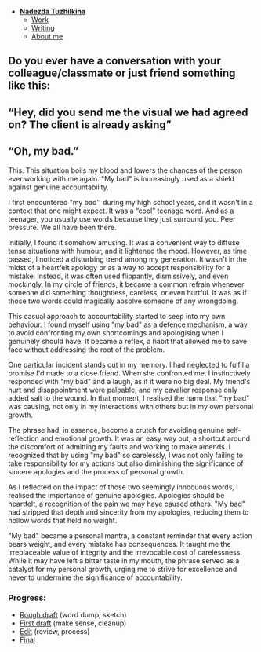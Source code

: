 - [**Nadezda Tuzhilkina**](./)
    - [Work](https://nadatuzh.github.io/english-for-designers/02-first-impression/index.html)
    - [Writing](https://nadatuzh.github.io/english-for-designers/01-one-word/)
    - [About me](https://nadatuzh.github.io/english-for-designers/about-me.html)

  
## Do you ever have a conversation with your colleague/classmate or just friend something like this: 
## “Hey, did you send me the visual we had agreed on? The client is already asking”
## “Oh, my bad.” 

This. This situation boils my blood and lowers the chances of the person ever working with me again. "My bad" is increasingly used as a shield against genuine accountability. 

I first encountered "my bad'' during my high school years, and it wasn't in a context that one might expect. It was a “cool” teenage word. And as a teenager, you usually use words because they just surround you. Peer pressure. We all have been there. 

Initially, I found it somehow amusing. It was a convenient way to diffuse tense situations with humour, and it lightened the mood. However, as time passed, I noticed a disturbing trend among my generation. 
It wasn't in the midst of a heartfelt apology or as a way to accept responsibility for a mistake. Instead, it was often used flippantly, dismissively, and even mockingly. In my circle of friends, it became a common refrain whenever someone did something thoughtless, careless, or even hurtful. It was as if those two words could magically absolve someone of any wrongdoing.

This casual approach to accountability started to seep into my own behaviour. I found myself using "my bad" as a defence mechanism, a way to avoid confronting my own shortcomings and apologising when I genuinely should have. It became a reflex, a habit that allowed me to save face without addressing the root of the problem.

One particular incident stands out in my memory. I had neglected to fulfil a promise I'd made to a close friend. When she confronted me, I instinctively responded with "my bad" and a laugh, as if it were no big deal. My friend's hurt and disappointment were palpable, and my cavalier response only added salt to the wound. In that moment, I realised the harm that "my bad" was causing, not only in my interactions with others but in my own personal growth. 

The phrase had, in essence, become a crutch for avoiding genuine self-reflection and emotional growth. It was an easy way out, a shortcut around the discomfort of admitting my faults and working to make amends. I recognized that by using "my bad" so carelessly, I was not only failing to take responsibility for my actions but also diminishing the significance of sincere apologies and the process of personal growth.

As I reflected on the impact of those two seemingly innocuous words, I realised the importance of genuine apologies. Apologies should be heartfelt, a recognition of the pain we may have caused others. "My bad" had stripped that depth and sincerity from my apologies, reducing them to hollow words that held no weight.

"My bad" became a personal mantra, a constant reminder that every action bears weight, and every mistake has consequences. It taught me the irreplaceable value of integrity and the irrevocable cost of carelessness. While it may have left a bitter taste in my mouth, the phrase served as a catalyst for my personal growth, urging me to strive for excellence and never to undermine the significance of accountability.

### Progress:
- [Rough draft](https://nadatuzh.github.io/english-for-designers/01-one-word/rough-draft.html) (word dump, sketch)
- [First draft](https://nadatuzh.github.io/english-for-designers/01-one-word/first-draft.html) (make sense, cleanup)
- [Edit](https://nadatuzh.github.io/english-for-designers/01-one-word/index.html) (review, process)
- [Final](https://nadatuzh.github.io/english-for-designers/01-one-word/my-bad-final.html)
